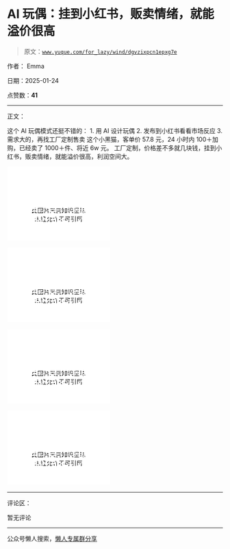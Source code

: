 # AI 玩偶：挂到小红书，贩卖情绪，就能溢价很高

> 原文：[`www.yuque.com/for_lazy/wind/dgvzixpcn1epxg7e`](https://www.yuque.com/for_lazy/wind/dgvzixpcn1epxg7e)

作者： Emma

日期：2025-01-24

点赞数：**41**

* * *

正文：

这个 AI 玩偶模式还挺不错的： 1. 用 AI 设计玩偶 2. 发布到小红书看看市场反应 3. 需求大的，再找工厂定制售卖 这个小黑猫，客单价
57.8 元，24 小时内 100＋加购，已经卖了 1000＋件、将近 6w 元。 工厂定制，价格差不多就几块钱，挂到小红书，贩卖情绪，就能溢价很高，利润空间大。

![](img/d8279a3d00fb7ae6e45b83bfa98f05ca.png "None")

![](img/58bfeacb87513ee1664f8e6a9e4955b3.png "None")

![](img/8320351fdbcf1bd6ab534bce35b6cb80.png "None")

![](img/f3b407466a85589b73bc0c80529e36a9.png "None")

* * *

评论区：

暂无评论

* * *

公众号懒人搜索，[懒人专属群分享](https://lazybook.fun/#/blog/group)